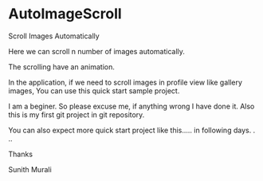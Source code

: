 AutoImageScroll
===============

Scroll Images Automatically

Here we can scroll n number of images automatically.

The scrolling have an animation.

In the application, if we need to scroll images in profile view like gallery images,
You can use this quick start sample project.

I am a beginer. So please excuse me, if anything wrong I have done it. Also this is my first git project in git repository.

You can also expect more quick start project like this..... in following days. . ..

Thanks

Sunith Murali
